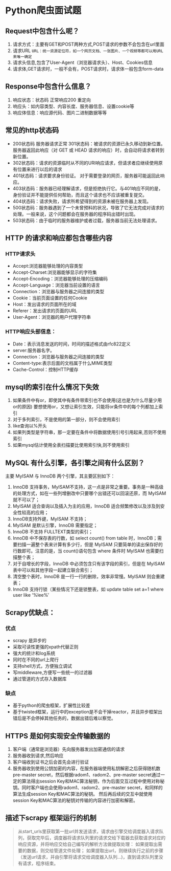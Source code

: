 # Python爬虫面试题

## Request中包含什么呢？
1. 请求方式：主要有GET和POST两种方式,POST请求的参数不会包含在url里面 
2. 请求URL `URL：统一资源定位符，如一个网页文档、一张图片、一个视频等都可以用URL来唯一确定`
3. 请求头信息,包含了User-Agent（浏览器请求头）、Host、Cookies信息
4. 请求体,GET请求时，一般不会有，POST请求时，请求体一般包含form-data

## Response中包含什么信息？
1. 响应状态：状态码 正常响应200 重定向
2. 响应头：如内容类型、内容长度、服务器信息、设置cookie等
3. 响应体信息：响应源代码、图片二进制数据等等

## 常见的http状态码
- 200状态码 服务器请求正常 301状态码：被请求的资源已永久移动到新位置。服务器返回此响应（对 GET 或 HEAD 请求的响应）时，会自动将请求者转到新位置。 
- 302状态码：请求的资源临时从不同的URI响应请求，但请求者应继续使用原有位置来进行以后的请求
- 401状态码：请求要求身份验证。 对于需要登录的网页，服务器可能返回此响应。
- 403状态码：服务器已经理解请求，但是拒绝执行它。与401响应不同的是，身份验证并不能提供任何帮助，而且这个请求也不应该被重复提交。
- 404状态码：请求失败，请求所希望得到的资源未被在服务器上发现。
- 500状态码：服务器遇到了一个未曾预料的状况，导致了它无法完成对请求的处理。一般来说，这个问题都会在服务器的程序码出错时出现。
- 503状态码：由于临时的服务器维护或者过载，服务器当前无法处理请求。

## HTTP 的请求和响应都包含哪些内容
### HTTP请求头 
- Accept:浏览器能够处理的内容类型 
- Accept-Charset:浏览器能够显示的字符集
- Accept-Encoding：浏览器能够处理的压缩编码 
- Accept-Language：浏览器当前设置的语言
- Connection：浏览器与服务器之间连接的类型 
- Cookie：当前页面设置的任何Cookie 
- Host：发出请求的页面所在的域
- Referer：发出请求的页面的URL 
- User-Agent：浏览器的用户代理字符串 
### HTTP响应头部信息：
- Date：表示消息发送的时间，时间的描述格式由rfc822定义 
- server:服务器名字。
- Connection：浏览器与服务器之间连接的类型 
- Content-type:表示后面的文档属于什么MIME类型
- Cache-Control：控制HTTP缓存

## mysql的索引在什么情况下失效
1. 如果条件中有or，即使其中有条件带索引也不会使用(这也是为什么尽量少用or的原因) 要想使用or，又想让索引生效，只能将or条件中的每个列都加上索引
2. 对于多列索引，不是使用的第一部分，则不会使用索引
3. like查询以%开头
4. 如果列类型是字符串，那一定要在条件中将数据使用引号引用起来,否则不使用索引
5. 如果mysql估计使用全表扫描要比使用索引快,则不使用索引

## MySQL 有什么引擎，各引擎之间有什么区别？
主要 MyISAM 与 InnoDB 两个引擎，其主要区别如下：

1. InnoDB 支持事务，MyISAM不支持，这一点是非常之重要。事务是一种高级的处理方式，如在一些列增删改中只要哪个出错还可以回滚还原，而 MyISAM就不可以了；
2. MyISAM 适合查询以及插入为主的应用，InnoDB 适合频繁修改以及涉及到安全性较高的应用； 
3. InnoDB支持外键，MyISAM 不支持； 
4. MyISAM 是默认引擎，InnoDB 需要指定； 
5. InnoDB 不支持 FULLTEXT类型的索引； 
6. InnoDB 中不保存表的行数，如 select count() from table 时，InnoDB；需要扫描一遍整个表来计算有多少行，但是 MyISAM 只要简单的读出保存好的行数即可。注意的是，当 count()语句包含 where 条件时 MyISAM 也需要扫描整个表； 
7. 对于自增长的字段，InnoDB 中必须包含只有该字段的索引，但是在 MyISAM表中可以和其他字段一起建立联合索引； 
8. 清空整个表时，InnoDB 是一行一行的删除，效率非常慢。MyISAM 则会重建表；
9. InnoDB 支持行锁（某些情况下还是锁整表，如 update table set a=1 where user like ‘%lee%’

## Scrapy优缺点：
### 优点
- scrapy 是异步的
- 采取可读性更强的xpath代替正则
- 强大的统计和log系统
- 同时在不同的url上爬行
- 支持shell方式，方便独立调试
- 写middleware,方便写一些统一的过滤器
- 通过管道的方式存入数据库
### 缺点
- 基于python的爬虫框架，扩展性比较差
- 基于twisted框架，运行中的exception是不会干掉reactor，并且异步框架出错后是不会停掉其他任务的，数据出错后难以察觉。

## HTTPS 是如何实现安全传输数据的
1. 客户端（通常是浏览器）先向服务器发出加密通信的请求
2. 服务器收到请求,然后响应
3. 客户端收到证书之后会首先会进行验证
4. 服务器收到使用公钥加密的内容，在服务器端使用私钥解密之后获得随机数pre-master secret，然后根据radom1、radom2、pre-master secret通过一定的算法得出session Key和MAC算法秘钥，作为后面交互过程中使用对称秘钥。同时客户端也会使用radom1、radom2、pre-master secret，和同样的算法生成session Key和MAC算法的秘钥。
然后再后续的交互中就使用session Key和MAC算法的秘钥对传输的内容进行加密和解密。

## 描述下scrapy 框架运行的机制
> 从start_urls里获取第一批url并发送请求，请求由引擎交给调度器入请求队列，获取完毕后，调度器将请求队列里的请求交给下载器去获取请求对应的响应资源，并将响应交给自己编写的解析方法做提取处理：
> 如果提取出需要的数据，则交给管道文件处理；
> 如果提取出url，则继续执行之前的步骤（发送url请求，并由引擎将请求交给调度器入队列…)，直到请求队列里没有请求，程序结束。
